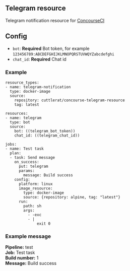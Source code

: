 ## Telegram resource
Telegram notification resource for [ConcourseCI](https://github.com/concourse/concourse)

## Config
* `bot`: **Required** Bot token, for example `123456789:ABCDEFGHIJKLMNOPQRSTUVWQYZabcdefghi`
* `chat_id`: **Required** Chat id

### Example
```
resource_types:
- name: telegram-notification
  type: docker-image
  source:
    repository: cuttlerat/concourse-telegram-resource
    tag: latest

resources:
- name: telegram
  type: bot
  source:
    bot: ((telegram_bot_token))
    chat_id: ((telegram_chat_id))

jobs:
- name: Test task
  plan:
  - task: Send message
    on_success:
      put: telegram
      params:
        message: Build success
    config:
      platform: linux
      image_resource:
        type: docker-image
        source: {repository: alpine, tag: "latest"}
      run:
        path: sh
        args:
          - -exc
          - |
              exit 0
```
### Example message
**Pipeline:** test  
**Job:** Test task  
**Build number:** 1  
**Message:** Build success  
